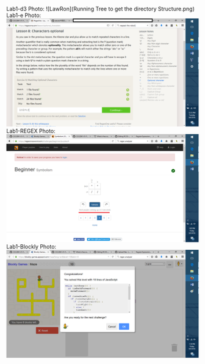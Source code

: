Lab1-d3 Photo: ![LawRon](Running Tree to get the directory Structure.png)
Lab1-e  Photo: ![LawRon](qws.png)
Lab1-REGEX Photo: ![LawRon](regex.png)
Lab1-Blockly Photo: ![LawRon](123.png)
